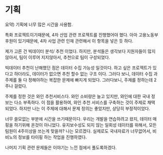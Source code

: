 # 기획

요약) 기획에 너무 많은 시간을 사용함.

특화 프로젝트이기때문에, 4차 산업 관련 프로젝트를 진행했어야 했다. 아마 고용노동부 후원이 있기때문에, 4차 사업 관련 인재 관련해서 이 항목을 넣은 듯 하다.

 제가 고른 건 빅데이터 분석/ 추천 이었다. 하지만, 분석들은 생각보다 지원자들이 많지않아서, 팀이 이루어 지지않아서, 추천으로 팀이 구성되었다.

 빅데이터 추천이 난해했던 점은 데이터 수집 가능성 일것이다. 하고 싶은 프로젝트가 있다고 하더라도, 데이터가 없으면 추천 할수 없는 구조 이다. 그러다 보니, 데이터 수집 과 주제를 둘 다 정해야하는 복잡한 문제에 빠지게 되었다. 그러다보니, 주제를 정하는데 2주나 걸렸다. 

 주제를 정한 것은 와인 추천서비스다. 와인 소비량은 늘고 있지만, 와인에 대한 국내 정보는 다소 부족하다. 이 점을 활용하여, 와인 추천 서비스를 구축하는 것이 주제로 채택되었다. 하지만 나는 이 주제에 대해서 문제 정의는 좋았지만, 상당히 부정적이었다. 

 너무 쓸모없는 부분에 시간을 쓰기때문이다. 우리는 개발을 연습하려고 왔지, 데이터 매핑을 하기위해 온것이 아니었다.  유지보수성도 되지 않는 일회성 데이터를 위해서, 모든 팀원이 4주이상을 쓰는게 맞을까? 나는 모르겠다.  실제로도 국내자료가 너무없어서, 비비노의 정보를  타이핑 하는 작업을 진행하였다. 

나머지 기획 관련 문제들은 이야기는 느낀 점에서 풀도록하겠다.

